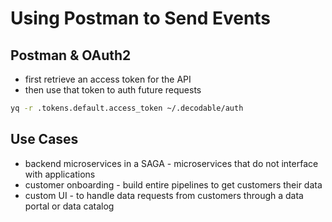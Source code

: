 # Using Postman to Send Events

## Postman & OAuth2

- first retrieve an access token for the API
- then use that token to auth future requests


```bash
yq -r .tokens.default.access_token ~/.decodable/auth
```

## Use Cases

- backend microservices in a SAGA - microservices that do not interface with applications
- customer onboarding - build entire pipelines to get customers their data
- custom UI - to handle data requests from customers through a data portal or data catalog